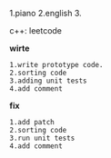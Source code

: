 1.piano
2.english
3.




c++:
leetcode 

**wirte**

	1.write prototype code.
	2.sorting code 
	3.adding unit tests
	4.add comment

**fix**

	1.add patch
	2.sorting code
	3.run unit tests
	4.add comment
